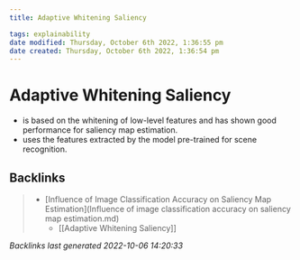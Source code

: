 ```yaml
---
title: Adaptive Whitening Saliency

tags: explainability
date modified: Thursday, October 6th 2022, 1:36:55 pm
date created: Thursday, October 6th 2022, 1:36:54 pm
---
```


# Adaptive Whitening Saliency
- is based on the whitening of low-level features and has shown good performance for saliency map estimation.
- uses the features extracted by the model pre-trained for scene recognition.

## Backlinks

> - [Influence of Image Classification Accuracy on Saliency Map Estimation](Influence of image classification accuracy on saliency map estimation.md)
>   - [[Adaptive Whitening Saliency]]

_Backlinks last generated 2022-10-06 14:20:33_
